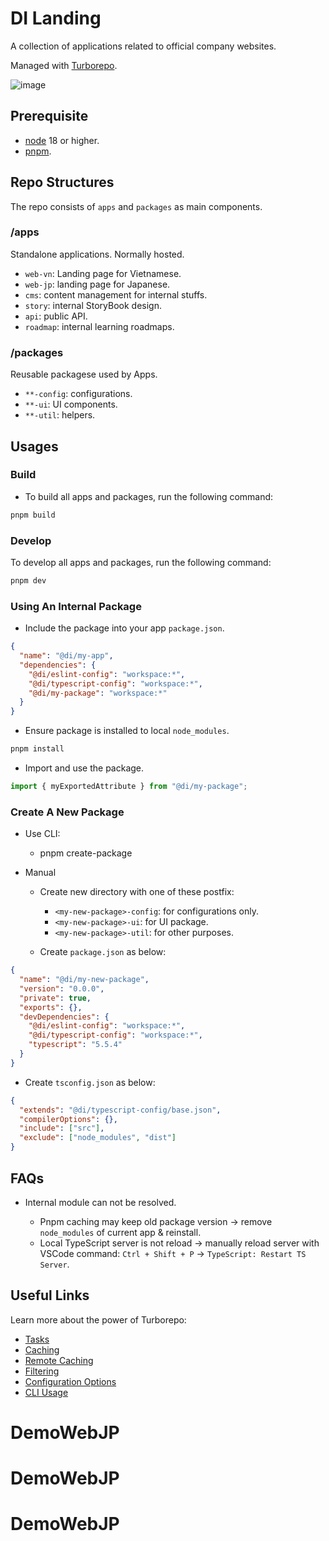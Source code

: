 # DI Landing

A collection of applications related to official company websites.

Managed with [Turborepo](https://turbo.build/).

![image](https://turbo.build/images/docs/repo/repo-hero-logo-dark.svg)

## Prerequisite

- [node](https://nodejs.org/en) 18 or higher.
- [pnpm](https://pnpm.io/).

## Repo Structures

The repo consists of `apps` and `packages` as main components.

### /apps

Standalone applications. Normally hosted.

- `web-vn`: Landing page for Vietnamese.
- `web-jp`: landing page for Japanese.
- `cms`: content management for internal stuffs.
- `story`: internal StoryBook design.
- `api`: public API.
- `roadmap`: internal learning roadmaps.

### /packages

Reusable packagese used by Apps.

- `**-config`: configurations.
- `**-ui`: UI components.
- `**-util`: helpers.

## Usages

### Build

- To build all apps and packages, run the following command:

```bash
pnpm build
```

### Develop

To develop all apps and packages, run the following command:

```bash
pnpm dev
```

### Using An Internal Package

- Include the package into your app `package.json`.

```json
{
  "name": "@di/my-app",
  "dependencies": {
    "@di/eslint-config": "workspace:*",
    "@di/typescript-config": "workspace:*",
    "@di/my-package": "workspace:*"
  }
}
```

- Ensure package is installed to local `node_modules`.

```bash
pnpm install
```

- Import and use the package.

```js
import { myExportedAttribute } from "@di/my-package";
```

### Create A New Package
- Use CLI:
  - pnpm create-package

- Manual
  - Create new directory with one of these postfix:
    - `<my-new-package>-config`: for configurations only.
    - `<my-new-package>-ui`: for UI package.
    - `<my-new-package>-util`: for other purposes.

  - Create `package.json` as below:

```json
{
  "name": "@di/my-new-package",
  "version": "0.0.0",
  "private": true,
  "exports": {},
  "devDependencies": {
    "@di/eslint-config": "workspace:*",
    "@di/typescript-config": "workspace:*",
    "typescript": "5.5.4"
  }
}
```

  - Create `tsconfig.json` as below:

```json
{
  "extends": "@di/typescript-config/base.json",
  "compilerOptions": {},
  "include": ["src"],
  "exclude": ["node_modules", "dist"]
}
```

## FAQs

- Internal module can not be resolved.

  - Pnpm caching may keep old package version -> remove `node_modules` of current app & reinstall.
  - Local TypeScript server is not reload -> manually reload server with VSCode command: `Ctrl + Shift + P` -> `TypeScript: Restart TS Server`.

## Useful Links

Learn more about the power of Turborepo:

- [Tasks](https://turbo.build/repo/docs/core-concepts/monorepos/running-tasks)
- [Caching](https://turbo.build/repo/docs/core-concepts/caching)
- [Remote Caching](https://turbo.build/repo/docs/core-concepts/remote-caching)
- [Filtering](https://turbo.build/repo/docs/core-concepts/monorepos/filtering)
- [Configuration Options](https://turbo.build/repo/docs/reference/configuration)
- [CLI Usage](https://turbo.build/repo/docs/reference/command-line-reference)
# DemoWebJP
# DemoWebJP
# DemoWebJP
